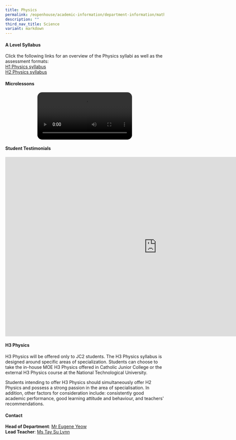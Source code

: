 ```yaml
---
title: Physics
permalink: /eopenhouse/academic-information/department-information/mathematics-n-science/science/physics/
description: ""
third_nav_title: Science
variant: markdown
---
```

#### **A Level Syllabus**

Click the following links for an overview of the Physics syllabi as well as the assessment formats:
<br>
[H1 Physics syllabus](https://www.seab.gov.sg/docs/default-source/national-examinations/syllabus/alevel/2022syllabus/8867_y22_sy.pdf)
<br>
[H2 Physics syllabus](https://www.seab.gov.sg/docs/default-source/national-examinations/syllabus/alevel/2022syllabus/9749_y22_sy.pdf)

#### **Microlessons**

<center>
<figure>
<video src="https://github.com/km-printing/km-printing.github.io/raw/main/Physics%20Microlesson.mp4" id="video1" style="border-radius:15px; width=80%;">  
</video>
	</figure>
</center>

#### **Student Testimonials**

<iframe src="https://docs.google.com/presentation/d/e/2PACX-1vTKgF6DWBCHx9eeNr0W1NpOPLwM0PLCdS098aMQ7JZmAJjjetCGkxgG6qI9lOPMBMbxRNBNfsASuA3G/embed?start=false&amp;loop=false&amp;delayms=3000" frameborder="0" width="960" height="569" allowfullscreen="true"></iframe>

#### **H3 Physics**

H3 Physics will be offered only to JC2 students. The H3 Physics syllabus is designed around specific areas of specialization. Students can choose to take the in-house MOE H3 Physics offered in Catholic Junior College or the external H3 Physics course at the National Technological University.

Students intending to offer H3 Physics should simultaneously offer H2 Physics and possess a strong passion in the area of specialisation. In addition, other factors for consideration include: consistently good academic performance, good learning attitude and behaviour, and teachers' recommendations.

#### **Contact**
**Head of Department**:&nbsp;[Mr Eugene Yeow](mailto:yeow_eugene_pancratius@moe.edu.sg) <br>
**Lead Teacher**:&nbsp;[Ms Tay Su Lynn](mailto:tay_su_lynn@moe.edu.sg)